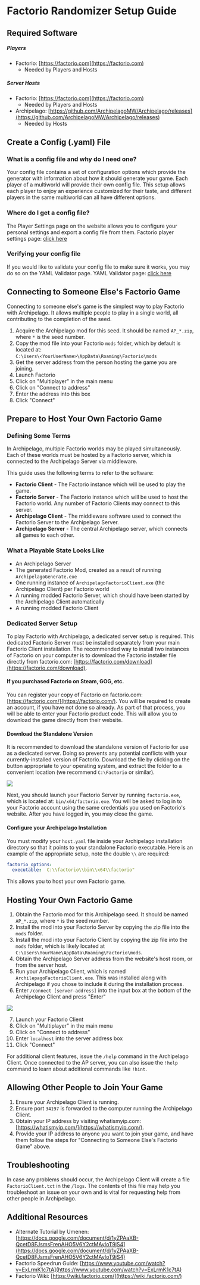 # Factorio Randomizer Setup Guide

## Required Software
##### Players
- Factorio: [https://factorio.com](https://factorio.com) 
  - Needed by Players and Hosts

##### Server Hosts
- Factorio: [https://factorio.com](https://factorio.com) 
  - Needed by Players and Hosts
- Archipelago: [https://github.com/ArchipelagoMW/Archipelago/releases](https://github.com/ArchipelagoMW/Archipelago/releases) 
  - Needed by Hosts

## Create a Config (.yaml) File

### What is a config file and why do I need one?
Your config file contains a set of configuration options which provide the generator with information about how it should generate your game. Each player of a multiworld will provide their own config file. This setup allows each player to enjoy an experience customized for their taste, and different players in the same multiworld can all have different options. 

### Where do I get a config file?
The Player Settings page on the website allows you to configure your personal settings and export a config file from them. Factorio player settings page: [click here](/games/Factorio/player-settings)

### Verifying your config file
If you would like to validate your config file to make sure it works, you may do so on the YAML Validator page. YAML Validator page: [click here](/mysterycheck)

## Connecting to Someone Else's Factorio Game
Connecting to someone else's game is the simplest way to play Factorio with Archipelago. It allows multiple people to play in a single world, all contributing to the completion of the seed.

1. Acquire the Archipelago mod for this seed. It should be named `AP_*.zip`, where `*` is the seed number.
2. Copy the mod file into your Factorio `mods` folder, which by default is located at:  
`C:\Users\<YourUserName>\AppData\Roaming\Factorio\mods`
3. Get the server address from the person hosting the game you are joining.
4. Launch Factorio
5. Click on "Multiplayer" in the main menu
6. Click on "Connect to address"
7. Enter the address into this box
8. Click "Connect"

## Prepare to Host Your Own Factorio Game

### Defining Some Terms
In Archipelago, multiple Factorio worlds may be played simultaneously. Each of these worlds must be hosted by a Factorio server, which is connected to the Archipelago Server via middleware.

This guide uses the following terms to refer to the software:
- **Factorio Client** - The Factorio instance which will be used to play the game.
- **Factorio Server** - The Factorio instance which will be used to host the Factorio world. Any number of
Factorio Clients may connect to this server.
- **Archipelago Client** - The middleware software used to connect the Factorio Server to the Archipelago Server.
- **Archipelago Server** - The central Archipelago server, which connects all games to each other.

### What a Playable State Looks Like
- An Archipelago Server
- The generated Factorio Mod, created as a result of running `ArchipelagoGenerate.exe`
- One running instance of `ArchipelagoFactorioClient.exe` (the Archipelago Client) per Factorio world
- A running modded Factorio Server, which should have been started by the Archipelago Client automatically
- A running modded Factorio Client

### Dedicated Server Setup
To play Factorio with Archipelago, a dedicated server setup is required. This dedicated Factorio Server must be installed separately from your main Factorio Client installation. The recommended way to install two instances of Factorio on your computer is to download the Factorio installer file directly from factorio.com: [https://factorio.com/download](https://factorio.com/download).

#### If you purchased Factorio on Steam, GOG, etc.
You can register your copy of Factorio on factorio.com: [https://factorio.com/](https://factorio.com/). You will be required to create an account, if you have not done so already. As part of that process, you will be able to enter your Factorio product code. This will allow you to download the game directly from their website.

#### Download the Standalone Version
It is recommended to download the standalone version of Factorio for use as a dedicated server. Doing so prevents any potential conflicts with your currently-installed version of Factorio. Download the file by clicking on the button appropriate to your operating system, and extract the folder to a convenient location (we recommend `C:\Factorio` or similar).

![](/static/assets/tutorial/factorio/factorio-download.png)

Next, you should launch your Factorio Server by running `factorio.exe`, which is located at: `bin/x64/factorio.exe`. You will be asked to log in to your Factorio account using the same credentials you used on Factorio's website. After you have logged in, you may close the game.

#### Configure your Archipelago Installation
You must modify your `host.yaml` file inside your Archipelago installation directory so that it points to your standalone Factorio executable. Here is an example of the appropriate setup, note the double `\\` are required:
```yaml
factorio_options:
  executable:  C:\\factorio\\bin\\x64\\factorio"
```

This allows you to host your own Factorio game.

## Hosting Your Own Factorio Game

1. Obtain the Factorio mod for this Archipelago seed. It should be named `AP_*.zip`, where `*` is the seed number.
2. Install the mod into your Factorio Server by copying the zip file into the `mods` folder.
3. Install the mod into your Factorio Client by copying the zip file into the `mods` folder, which is likely located
at `C:\Users\YourName\AppData\Roaming\Factorio\mods`.
4. Obtain the Archipelago Server address from the website's host room, or from the server host.
5. Run your Archipelago Client, which is named `ArchilepagoFactorioClient.exe`. This was installed along with Archipelago if you chose to include it during the installation process.
6. Enter `/connect [server-address]` into the input box at the bottom of the Archipelago Client and press "Enter"

![](/static/assets/tutorial/factorio/connect-to-ap-server.png)

7. Launch your Factorio Client
8. Click on "Multiplayer" in the main menu
9. Click on "Connect to address"
10. Enter `localhost` into the server address box
11. Click "Connect"

For additional client features, issue the `/help` command in the Archipelago Client. Once connected to the AP
server, you can also issue the `!help` command to learn about additional commands like `!hint`. 

## Allowing Other People to Join Your Game
1. Ensure your Archipelago Client is running.
2. Ensure port `34197` is forwarded to the computer running the Archipelago Client.
3. Obtain your IP address by visiting whatismyip.com: [https://whatismyip.com/](https://whatismyip.com/).
4. Provide your IP address to anyone you want to join your game, and have them follow the steps for
"Connecting to Someone Else's Factorio Game" above.

## Troubleshooting
In case any problems should occur, the Archipelago Client will create a file `FactorioClient.txt` in the `/logs`.
The contents of this file may help you troubleshoot an issue on your own and is vital for requesting help from other
people in Archipelago.

## Additional Resources
- Alternate Tutorial by Umenen: [https://docs.google.com/document/d/1yZPAaXB-QcetD8FJsmsFrenAHO5V6Y2ctMAyIoT9jS4](https://docs.google.com/document/d/1yZPAaXB-QcetD8FJsmsFrenAHO5V6Y2ctMAyIoT9jS4)
- Factorio Speedrun Guide: [https://www.youtube.com/watch?v=ExLrmK1c7tA](https://www.youtube.com/watch?v=ExLrmK1c7tA)
- Factorio Wiki: [https://wiki.factorio.com/](https://wiki.factorio.com/)

